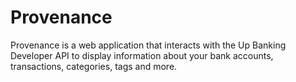 # Provenance

Provenance is a web application that interacts with the Up Banking Developer API to display information about your bank accounts, transactions, categories, tags and more.
